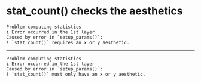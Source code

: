 # stat_count() checks the aesthetics

    Problem computing statistics
    i Error occurred in the 1st layer
    Caused by error in `setup_params()`:
    ! `stat_count()` requires an x or y aesthetic.

---

    Problem computing statistics
    i Error occurred in the 1st layer
    Caused by error in `setup_params()`:
    ! `stat_count()` must only have an x or y aesthetic.


